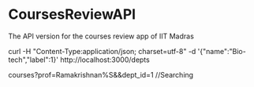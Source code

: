 # CoursesReviewAPI
The  API version for the courses review app of IIT Madras

curl -H "Content-Type:application/json; charset=utf-8" -d '{"name":"Bio-tech","label":1}' http://localhost:3000/depts

courses?prof=Ramakrishnan%S&&dept_id=1  //Searching
